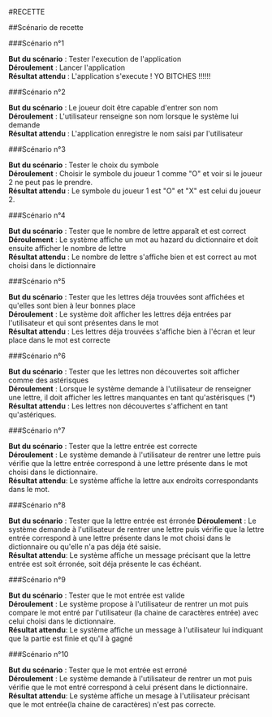#RECETTE

##Scénario de recette

###Scénario n°1

**But du scénario** : Tester l'execution de l'application  
**Déroulement** : Lancer l'application  
**Résultat attendu** : L'application s'execute ! YO BITCHES !!!!!!  

###Scénario n°2

**But du scénario** :   Le joueur doit être capable d'entrer son nom  
**Déroulement** :  L'utilisateur renseigne son nom lorsque le système lui demande  
**Résultat attendu** :  L'application enregistre le nom saisi par l'utilisateur

 
###Scénario n°3

**But du scénario** : Tester le choix du symbole  
**Déroulement** :  Choisir le symbole du joueur 1 comme "O" et voir si le joueur 2 ne peut pas le prendre.  
**Résultat attendu** : Le symbole du joueur 1 est "O" et "X" est celui du joueur 2.   

###Scénario n°4

**But du scénario** : Tester que le nombre de lettre apparaît et est correct  
**Déroulement** : Le système affiche un mot au hazard du dictionnaire et doit ensuite afficher le nombre de lettre  
**Résultat attendu** : Le nombre de lettre s'affiche bien et est correct au mot choisi dans le dictionnaire  

###Scénario n°5

**But du scénario** : Tester que les lettres déja trouvées sont affichées et qu'elles sont bien à leur bonnes place  
**Déroulement** : Le système doit afficher les lettres déja entrées par l'utilisateur et qui sont présentes dans le mot  
**Résultat attendu** : Les lettres déja trouvées s'affiche bien à l'écran et leur place dans le mot est correcte  

###Scénario n°6

**But du scénario** : Tester que les lettres non découvertes soit afficher comme des astérisques  
**Déroulement** : Lorsque le système demande à l'utilisateur de renseigner une lettre, il doit afficher les lettres manquantes en tant qu'astérisques (*)  
**Résultat attendu** : Les lettres non découvertes s'affichent en tant qu'astériques.  

###Scénario n°7

**But du scénario** : Tester que la lettre entrée est correcte  
**Déroulement** : Le système demande à l'utilisateur de rentrer une lettre puis vérifie que la lettre entrée correspond à une lettre présente dans le mot choisi dans le dictionnaire.  
**Résultat attendu**: Le système affiche la lettre aux endroits correspondants dans le mot.  

###Scénario n°8

**But du scénario** : Tester que la lettre entrée est érronée
**Déroulement** : Le système demande à l'utilisateur de rentrer une lettre puis vérifie que la lettre entrée correspond à une lettre présente dans le mot choisi dans le dictionnaire ou qu'elle n'a pas déja été saisie.  
**Résultat attendu**: Le système affiche un message précisant que la lettre entrée est soit érronée, soit déja présente le cas échéant.  

###Scénario n°9

**But du scénario** : Tester que le mot entrée est valide  
**Déroulement** : Le système propose à l'utilisateur de rentrer un mot puis compare le mot entré par l'utilisateur (la chaine de caractères entrée) avec celui choisi dans le dictionnaire.  
**Résultat attendu**: Le système affiche un message à l'utilisateur lui indiquant que la partie est finie et qu'il à gagné  

###Scénario n°10

**But du scénario** : Tester que le mot entrée est erroné  
**Déroulement** : Le système demande à l'utilisateur de rentrer un mot puis vérifie que le mot entré correspond à celui présent dans le dictionnaire.  
**Résultat attendu**: Le système affiche un mesage à l'utilisateur précisant que le mot entrée(la chaine de caractères) n'est pas correcte.

